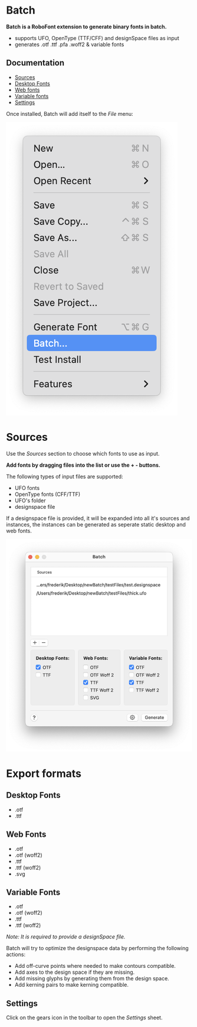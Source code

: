 # Batch


**Batch is a RoboFont extension to generate binary fonts in batch.**

- supports UFO, OpenType (TTF/CFF) and designSpace files as input
- generates .otf .ttf .pfa .woff2 & variable fonts

## Documentation

- [Sources](#sources)
- [Desktop Fonts](#desktop-fonts)
- [Web fonts](#web-fonts)
- [Variable fonts](#variable-fonts)
- [Settings](#settings)


Once installed, Batch will add itself to the *File* menu:

![](imgs/batch-menu.png)


# Sources

Use the *Sources* section to choose which fonts to use as input.

**Add fonts by dragging files into the list or use the + - buttons.**

The following types of input files are supported:

- UFO fonts
- OpenType fonts (CFF/TTF)
- UFO's folder
- designspace file

If a designspace file is provided, it will be expanded into all it's sources and instances, the instances can be generated as seperate static desktop and web fonts.


![](imgs/batch.png)

# Export formats

## Desktop Fonts

- .otf 
- .ttf 

## Web Fonts

- .otf 
- .otf (woff2)
- .ttf
- .ttf (woff2)
- .svg

## Variable Fonts

- .otf 
- .otf (woff2)
- .ttf
- .ttf (woff2)

*Note: It is required to provide a designSpace file.*


Batch will try to optimize the designspace data by performing the following actions:

* Add off-curve points where needed to make contours compatible.
* Add axes to the design space if they are missing.
* Add missing glyphs by generating them from the design space.
* Add kerning pairs to make kerning compatible.


Settings
--------

Click on the gears icon in the toolbar to open the *Settings* sheet.

